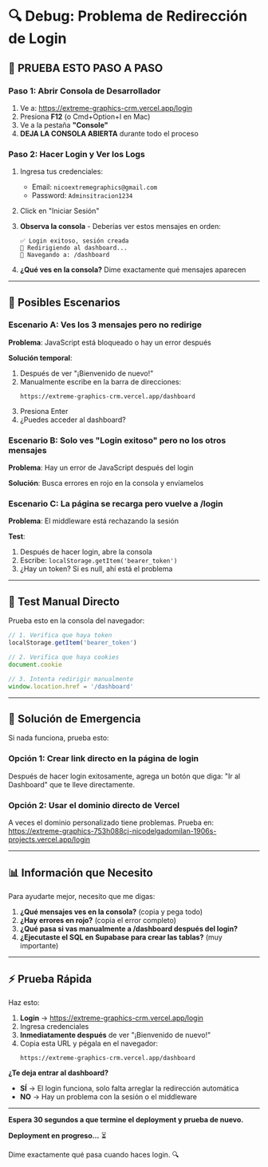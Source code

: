 # 🔍 Debug: Problema de Redirección de Login

## 🧪 **PRUEBA ESTO PASO A PASO**

### **Paso 1: Abrir Consola de Desarrollador**

1. Ve a: https://extreme-graphics-crm.vercel.app/login
2. Presiona **F12** (o Cmd+Option+I en Mac)
3. Ve a la pestaña **"Console"**
4. **DEJA LA CONSOLA ABIERTA** durante todo el proceso

### **Paso 2: Hacer Login y Ver los Logs**

1. Ingresa tus credenciales:
   - Email: `nicoextremegraphics@gmail.com`
   - Password: `Adminsitracion1234`

2. Click en "Iniciar Sesión"

3. **Observa la consola** - Deberías ver estos mensajes en orden:
   ```
   ✅ Login exitoso, sesión creada
   🔄 Redirigiendo al dashboard...
   🚀 Navegando a: /dashboard
   ```

4. **¿Qué ves en la consola?** Dime exactamente qué mensajes aparecen

---

## 🔴 **Posibles Escenarios**

### **Escenario A: Ves los 3 mensajes pero no redirige**

**Problema**: JavaScript está bloqueado o hay un error después

**Solución temporal**:
1. Después de ver "¡Bienvenido de nuevo!"
2. Manualmente escribe en la barra de direcciones:
   ```
   https://extreme-graphics-crm.vercel.app/dashboard
   ```
3. Presiona Enter
4. ¿Puedes acceder al dashboard?

### **Escenario B: Solo ves "Login exitoso" pero no los otros mensajes**

**Problema**: Hay un error de JavaScript después del login

**Solución**: Busca errores en rojo en la consola y envíamelos

### **Escenario C: La página se recarga pero vuelve a /login**

**Problema**: El middleware está rechazando la sesión

**Test**: 
1. Después de hacer login, abre la consola
2. Escribe: `localStorage.getItem('bearer_token')`
3. ¿Hay un token? Si es null, ahí está el problema

---

## 🧪 **Test Manual Directo**

Prueba esto en la consola del navegador:

```javascript
// 1. Verifica que haya token
localStorage.getItem('bearer_token')

// 2. Verifica que haya cookies
document.cookie

// 3. Intenta redirigir manualmente
window.location.href = '/dashboard'
```

---

## 🔧 **Solución de Emergencia**

Si nada funciona, prueba esto:

### **Opción 1: Crear link directo en la página de login**

Después de hacer login exitosamente, agrega un botón que diga:
"Ir al Dashboard" que te lleve directamente.

### **Opción 2: Usar el dominio directo de Vercel**

A veces el dominio personalizado tiene problemas. Prueba en:
https://extreme-graphics-753h088cj-nicodelgadomilan-1906s-projects.vercel.app/login

---

## 📊 **Información que Necesito**

Para ayudarte mejor, necesito que me digas:

1. **¿Qué mensajes ves en la consola?** (copia y pega todo)
2. **¿Hay errores en rojo?** (copia el error completo)
3. **¿Qué pasa si vas manualmente a /dashboard después del login?**
4. **¿Ejecutaste el SQL en Supabase para crear las tablas?** (muy importante)

---

## ⚡ **Prueba Rápida**

Haz esto:

1. **Login** → https://extreme-graphics-crm.vercel.app/login
2. Ingresa credenciales
3. **Inmediatamente después** de ver "¡Bienvenido de nuevo!"
4. Copia esta URL y pégala en el navegador:
   ```
   https://extreme-graphics-crm.vercel.app/dashboard
   ```

**¿Te deja entrar al dashboard?**
- **SÍ** → El login funciona, solo falta arreglar la redirección automática
- **NO** → Hay un problema con la sesión o el middleware

---

**Espera 30 segundos a que termine el deployment y prueba de nuevo.**

**Deployment en progreso...** ⏳

Dime exactamente qué pasa cuando haces login. 🔍

